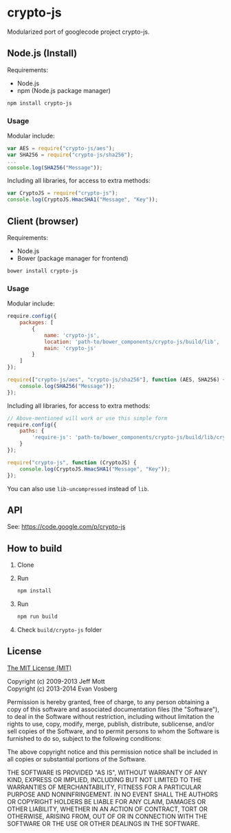 # crypto-js

Modularized port of googlecode project crypto-js.

## Node.js (Install)

Requirements:

- Node.js
- npm (Node.js package manager)

```bash
npm install crypto-js
```

### Usage

Modular include:

```javascript
var AES = require("crypto-js/aes");
var SHA256 = require("crypto-js/sha256");
...
console.log(SHA256("Message"));
```

Including all libraries, for access to extra methods:

```javascript
var CryptoJS = require("crypto-js");
console.log(CryptoJS.HmacSHA1("Message", "Key"));
```

## Client (browser)

Requirements:

- Node.js
- Bower (package manager for frontend)

```bash
bower install crypto-js
```

### Usage

Modular include:

```javascript
require.config({
    packages: [
        {
            name: 'crypto-js',
            location: 'path-to/bower_components/crypto-js/build/lib',
            main: 'crypto-js'
        }
    ]
});

require(["crypto-js/aes", "crypto-js/sha256"], function (AES, SHA256) {
    console.log(SHA256("Message"));
});
```

Including all libraries, for access to extra methods:

```javascript
// Above-mentioned will work or use this simple form
require.config({
    paths: {
        'require-js': 'path-to/bower_components/crypto-js/build/lib/crypto-js'
    }
});

require("crypto-js", function (CryptoJS) {
    console.log(CryptoJS.HmacSHA1("Message", "Key"));
});
```

You can also use `lib-uncompressed` instead of `lib`.

## API

See: https://code.google.com/p/crypto-js

## How to build

1. Clone

2. Run

    ```sh
    npm install
    ```

3. Run

    ```sh
    npm run build
    ```
    
4. Check `build/crypto-js` folder

## License

[The MIT License (MIT)](http://opensource.org/licenses/MIT)

Copyright (c) 2009-2013 Jeff Mott  
Copyright (c) 2013-2014 Evan Vosberg

Permission is hereby granted, free of charge, to any person obtaining a copy
of this software and associated documentation files (the "Software"), to deal
in the Software without restriction, including without limitation the rights
to use, copy, modify, merge, publish, distribute, sublicense, and/or sell
copies of the Software, and to permit persons to whom the Software is
furnished to do so, subject to the following conditions:

The above copyright notice and this permission notice shall be included in
all copies or substantial portions of the Software.

THE SOFTWARE IS PROVIDED "AS IS", WITHOUT WARRANTY OF ANY KIND, EXPRESS OR
IMPLIED, INCLUDING BUT NOT LIMITED TO THE WARRANTIES OF MERCHANTABILITY,
FITNESS FOR A PARTICULAR PURPOSE AND NONINFRINGEMENT. IN NO EVENT SHALL THE
AUTHORS OR COPYRIGHT HOLDERS BE LIABLE FOR ANY CLAIM, DAMAGES OR OTHER
LIABILITY, WHETHER IN AN ACTION OF CONTRACT, TORT OR OTHERWISE, ARISING FROM,
OUT OF OR IN CONNECTION WITH THE SOFTWARE OR THE USE OR OTHER DEALINGS IN
THE SOFTWARE.
